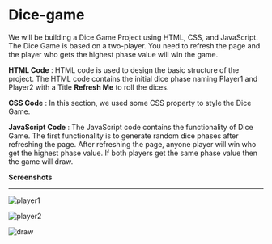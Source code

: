 # Dice-game
We will be building a Dice Game Project using HTML, CSS, and JavaScript. The Dice Game is based on a two-player. You need to refresh the page and the player who gets the highest phase value will win the game.

**HTML Code** : HTML code is used to design the basic structure of the project. The HTML code contains the initial dice phase naming Player1 and Player2 with a Title **Refresh Me** to roll the dices. 

**CSS Code** : In this section, we used some CSS property to style the Dice Game.

**JavaScript Code** : The JavaScript code contains the functionality of Dice Game. The first functionality is to generate random dice phases after refreshing the page.  After refreshing the page, anyone player will win who get the highest phase value. If both players get the same phase value then the game will draw.

**Screenshots**

<hr>

![player1](https://user-images.githubusercontent.com/76509849/177023626-ee1964e7-f168-4311-9117-45990232d1f6.jpg)


![player2](https://user-images.githubusercontent.com/76509849/177023641-69335e9c-25e5-4173-8229-b2193fc599dc.jpg)


![draw](https://user-images.githubusercontent.com/76509849/177023646-3a484f5d-7134-4d73-bdd8-412b4511aec6.jpg)

